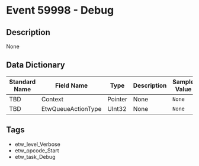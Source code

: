 # Event 59998 - Debug

## Description
None

## Data Dictionary
|Standard Name|Field Name|Type|Description|Sample Value|
|---|---|---|---|---|
|TBD|Context|Pointer|None|`None`|
|TBD|EtwQueueActionType|UInt32|None|`None`|

## Tags
* etw_level_Verbose
* etw_opcode_Start
* etw_task_Debug